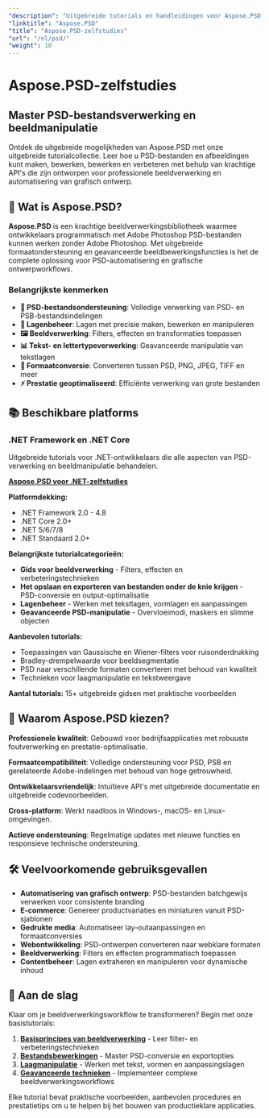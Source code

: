 ```yaml
---
"description": "Uitgebreide tutorials en handleidingen voor Aspose.PSD op verschillende platforms. Beheers PSD-bestandsmanipulatie, beeldverwerking, lagenbeheer en geavanceerde bewerkingsfuncties met onze uitgebreide tutorialcollectie."
"linktitle": "Aspose.PSD"
"title": "Aspose.PSD-zelfstudies"
"url": "/nl/psd/"
"weight": 10
---
```


# Aspose.PSD-zelfstudies

## Master PSD-bestandsverwerking en beeldmanipulatie

Ontdek de uitgebreide mogelijkheden van Aspose.PSD met onze uitgebreide tutorialcollectie. Leer hoe u PSD-bestanden en afbeeldingen kunt maken, bewerken, bewerken en verbeteren met behulp van krachtige API's die zijn ontworpen voor professionele beeldverwerking en automatisering van grafisch ontwerp.

## 🚀 Wat is Aspose.PSD?

**Aspose.PSD** is een krachtige beeldverwerkingsbibliotheek waarmee ontwikkelaars programmatisch met Adobe Photoshop PSD-bestanden kunnen werken zonder Adobe Photoshop. Met uitgebreide formaatondersteuning en geavanceerde beeldbewerkingsfuncties is het de complete oplossing voor PSD-automatisering en grafische ontwerpworkflows.

### Belangrijkste kenmerken
- **📁 PSD-bestandsondersteuning**: Volledige verwerking van PSD- en PSB-bestandsindelingen
- **🎨 Lagenbeheer**: Lagen met precisie maken, bewerken en manipuleren
- **🖼️ Beeldverwerking**: Filters, effecten en transformaties toepassen
- **📊 Tekst- en lettertypeverwerking**: Geavanceerde manipulatie van tekstlagen
- **🔄 Formaatconversie**: Converteren tussen PSD, PNG, JPEG, TIFF en meer
- **⚡ Prestatie geoptimaliseerd**: Efficiënte verwerking van grote bestanden

## 📚 Beschikbare platforms

### .NET Framework en .NET Core
Uitgebreide tutorials voor .NET-ontwikkelaars die alle aspecten van PSD-verwerking en beeldmanipulatie behandelen.

**[Aspose.PSD voor .NET-zelfstudies](./net/)**

**Platformdekking:**
- .NET Framework 2.0 - 4.8
- .NET Core 2.0+
- .NET 5/6/7/8
- .NET Standaard 2.0+

**Belangrijkste tutorialcategorieën:**
- **Gids voor beeldverwerking** - Filters, effecten en verbeteringstechnieken
- **Het opslaan en exporteren van bestanden onder de knie krijgen** - PSD-conversie en output-optimalisatie
- **Lagenbeheer** - Werken met tekstlagen, vormlagen en aanpassingen
- **Geavanceerde PSD-manipulatie** - Overvloeimodi, maskers en slimme objecten

**Aanbevolen tutorials:**
- Toepassingen van Gaussische en Wiener-filters voor ruisonderdrukking
- Bradley-drempelwaarde voor beeldsegmentatie
- PSD naar verschillende formaten converteren met behoud van kwaliteit
- Technieken voor laagmanipulatie en tekstweergave

**Aantal tutorials:** 15+ uitgebreide gidsen met praktische voorbeelden


## 🎯 Waarom Aspose.PSD kiezen?

**Professionele kwaliteit**: Gebouwd voor bedrijfsapplicaties met robuuste foutverwerking en prestatie-optimalisatie.

**Formaatcompatibiliteit**: Volledige ondersteuning voor PSD, PSB en gerelateerde Adobe-indelingen met behoud van hoge getrouwheid.

**Ontwikkelaarsvriendelijk**: Intuïtieve API's met uitgebreide documentatie en uitgebreide codevoorbeelden.

**Cross-platform**: Werkt naadloos in Windows-, macOS- en Linux-omgevingen.

**Actieve ondersteuning**: Regelmatige updates met nieuwe functies en responsieve technische ondersteuning.


## 🛠️ Veelvoorkomende gebruiksgevallen

- **Automatisering van grafisch ontwerp**: PSD-bestanden batchgewijs verwerken voor consistente branding
- **E-commerce**: Genereer productvariaties en miniaturen vanuit PSD-sjablonen  
- **Gedrukte media**: Automatiseer lay-outaanpassingen en formaatconversies
- **Webontwikkeling**: PSD-ontwerpen converteren naar webklare formaten
- **Beeldverwerking**: Filters en effecten programmatisch toepassen
- **Contentbeheer**: Lagen extraheren en manipuleren voor dynamische inhoud


## 📖 Aan de slag

Klaar om je beeldverwerkingsworkflow te transformeren? Begin met onze basistutorials:

1. **[Basisprincipes van beeldverwerking](./net/guide-image-processing/)** - Leer filter- en verbeteringstechnieken
2. **[Bestandsbewerkingen](./net/mastering-file-saving-and-exporting/)** - Master PSD-conversie en exportopties
3. **[Laagmanipulatie](./net/)** - Werken met tekst, vormen en aanpassingslagen
4. **[Geavanceerde technieken](./net/)** - Implementeer complexe beeldverwerkingsworkflows

Elke tutorial bevat praktische voorbeelden, aanbevolen procedures en prestatietips om u te helpen bij het bouwen van productieklare applicaties.